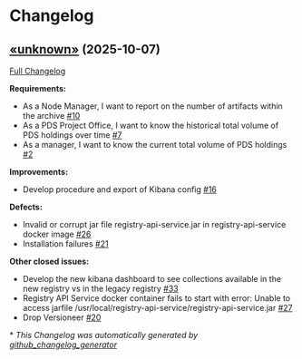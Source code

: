 # Changelog

## [«unknown»](https://github.com/NASA-PDS/registry-dashboards/tree/«unknown») (2025-10-07)

[Full Changelog](https://github.com/NASA-PDS/registry-dashboards/compare/2e82d6da6cf4723d4015df44d7616d9529817aa1...«unknown»)

**Requirements:**

- As a Node Manager, I want to report on the number of artifacts within the archive [\#10](https://github.com/NASA-PDS/registry-dashboards/issues/10)
- As a PDS Project Office, I want to know the historical total volume of PDS holdings over time [\#7](https://github.com/NASA-PDS/registry-dashboards/issues/7)
- As a manager, I want to know the current total volume of PDS holdings [\#2](https://github.com/NASA-PDS/registry-dashboards/issues/2)

**Improvements:**

- Develop procedure and export of Kibana config  [\#16](https://github.com/NASA-PDS/registry-dashboards/issues/16)

**Defects:**

- Invalid or corrupt jar file registry-api-service.jar in registry-api-service docker image [\#26](https://github.com/NASA-PDS/registry-dashboards/issues/26)
- Installation failures [\#21](https://github.com/NASA-PDS/registry-dashboards/issues/21)

**Other closed issues:**

- Develop the new kibana dashboard to see collections available in the new registry vs in the legacy registry  [\#33](https://github.com/NASA-PDS/registry-dashboards/issues/33)
- Registry API Service docker container fails to start with error: Unable to access jarfile /usr/local/registry-api-service/registry-api-service.jar [\#27](https://github.com/NASA-PDS/registry-dashboards/issues/27)
- Drop Versioneer [\#20](https://github.com/NASA-PDS/registry-dashboards/issues/20)



\* *This Changelog was automatically generated by [github_changelog_generator](https://github.com/github-changelog-generator/github-changelog-generator)*

